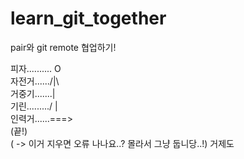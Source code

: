# learn_git_together
pair와 git remote 협업하기!

피자.......... O <br>
자전거....../|\ <br>
거중기.......|      
기린........./  | <br> 
인력거......===> <br>
(끝!) <br> ( -> 이거 지우면 오류 나나요..? 몰라서 그냥 둡니당..!)
거제도  <br> 